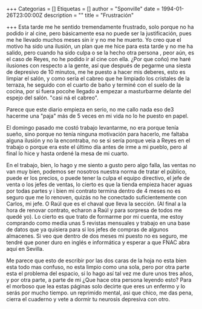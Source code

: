 +++
Categorias = []
Etiquetas = []
author = "Sponville"
date = 1994-01-26T23:00:00Z
description = ""
title = "Frustración"

+++
Esta tarde me he sentido tremendamente frustrado, solo porque no ha podido ir al cine, pero básicamente esa no puede ser la justificación, pues me he llevado muchos meses sin ir y no me he muerto. Yo creo que el motivo ha sido una ilusión, un plan que me hice para esta tarde y no me ha salido, pero cuando ha sido culpa o se la hecho otra persona , peor aún, es el caso de Reyes, no he podido ir al cine con ella. ¿Por que coño) me haré ilusiones con respecto a la gente, así que después de pegarme una siesta de depresivo de 10 minutos, me he puesto a hacer mis deberes, esto es limpiar el salón, y como sería el cabreo que he limpiado los cristales de la terraza, he seguido con el cuarto de baño y terminé con el suelo de la cocina, por si fuera pocohe llegado a empezar a masturbarme delante del espejo del salón. "casi ná el cabreo".

Parece que este diario empieza en serio, no me callo nada eso de3 hacerme una "paja" más de 5 veces en mi vida no lo he puesto en papel.

El domingo pasado me costó trabajo levantarme, no era porque tenía sueño, sino porque no tenía ninguna motivación para hacerlo, me faltaba alguna ilusión y no la encontraba, no se si sería porque veia a Reyes en el trabajo o porque era este el último día antes de irme a mi pueblo, pero al final lo hice y hasta ordené la mesa de mi cuarto.

En el trabajo, bien, lo hago y me siento a gusto pero algo falla, las ventas no van muy bien, podemos ser nosotros nuestra norma de tratar el público, puede er los precios, o puede tener la culpa el equipo directivo, el jefe de venta o los jefes de ventas, lo cierto es que la tienda empieza hacer aguas por todas partes y i bien mi contrato termina dentro de 4 meses no es seguro que me lo renoven, quizás no he conectado suficientemente con Carlos, mi jefe. O Raúl que es el chaval que lleva la sección. (Al final a la hora de renovar contrato, echaron a Raúl y para sorpresa de todos me quedé yo). Lo cierto es que trato de formarme por mi cuenta, me estoy comprando como media unas 5 revistas mensuales y trabajo en una base de datos que ya quisiera para si los jefes de compras de algunos almacenes. Si veo que dentro de dos meses mi puesto no es seguro, me tendré que poner duro en inglés e informática y esperar a que FNAC abra aquí en Sevilla.

Me parece que esto de escribir por las dos caras de la hoja no esta bien esta todo mas confuso, no esta limpio como una sola, pero por otra parte esta el problema del espacio, si lo hago así tal vez me dure unos tres años, y por otra parte, a parte de mi ¿Que hace otra persona leyendo esto? Para el morboso que lea estas páginas solo decirte que eres un enfermo y lo serás por mucho tiempo. un reprimido mental, asi que chico, me das pena, cierra el cuaderno y vete a dormir tu neurosis depresiva con otro.